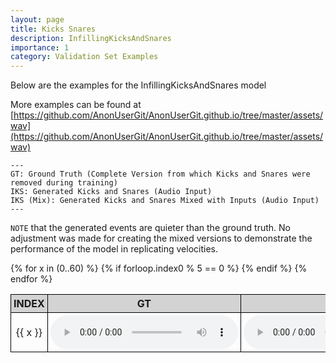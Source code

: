 ```yaml
---
layout: page
title: Kicks Snares
description: InfillingKicksAndSnares
importance: 1
category: Validation Set Examples
---
```


Below are the examples for the InfillingKicksAndSnares model

More examples can be found at [https://github.com/AnonUserGit/AnonUserGit.github.io/tree/master/assets/wav](https://github.com/AnonUserGit/AnonUserGit.github.io/tree/master/assets/wav)

    ---
    GT: Ground Truth (Complete Version from which Kicks and Snares were removed during training)
    IKS: Generated Kicks and Snares (Audio Input)
    IKS (Mix): Generated Kicks and Snares Mixed with Inputs (Audio Input)
    ---


`NOTE` that the generated events are quieter than the ground truth. No adjustment was made for creating the mixed versions to demonstrate the performance of the model in replicating velocities. 




<style>
table {
  border-collapse: collapse;
  width: 100%;
}

th, td {
  border: 1px solid black;
  padding: 4px;
  text-align: center;
  width: 10%;
}

th {
  background-color: lightgray;
}
</style>

<table>
  <thead>
    <tr>
      <th>INDEX</th>
      <th>GT</th>
      <th>IKS</th>
      <th>IKS (Mix)</th>
    </tr>
  </thead>
  <tbody>
    {% for x in (0..60) %}
      {% if forloop.index0 % 5 == 0 %}
    <tr>
      <td>{{ x }}</td>
      <td><audio controls><source src="{{ site.baseurl }}/assets/wav/InfillingKicksAndSnares/{{ x }}_A_target.wav"></audio></td>
      <td><audio controls><source src="{{ site.baseurl }}/assets/wav/InfillingKicksAndSnares/{{ x }}_B_ks_prd.wav"></audio></td>
      <td><audio controls><source src="{{ site.baseurl }}/assets/wav/InfillingKicksAndSnares/{{ x }}_C_ks_mix.wav"></audio></td>
    </tr>
      {% endif %}
    {% endfor %}
  </tbody>
</table>



